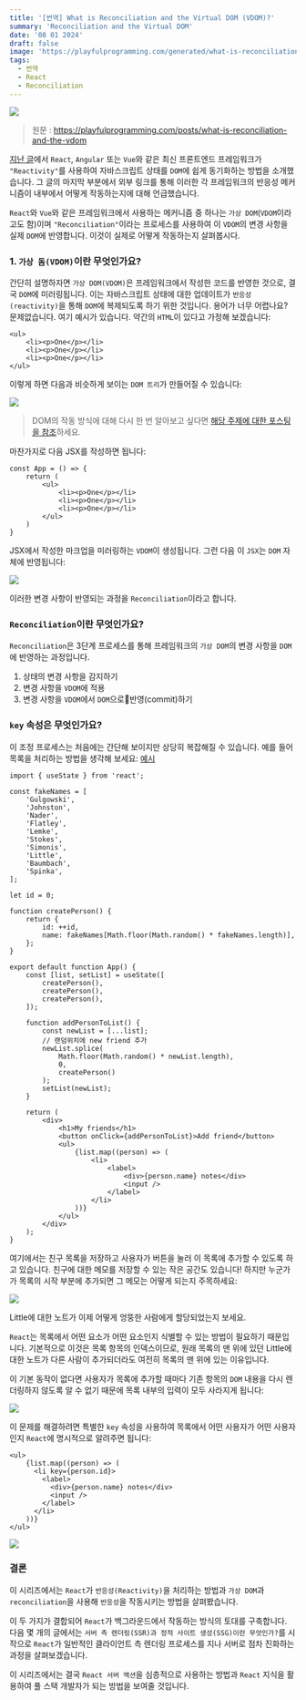 ```yaml
---
title: '[번역] What is Reconciliation and the Virtual DOM (VDOM)?'
summary: 'Reconciliation and the Virtual DOM'
date: '08 01 2024'
draft: false
image: 'https://playfulprogramming.com/generated/what-is-reconciliation-and-the-vdom.twitter-preview.jpg'
tags:
  - 번역
  - React
  - Reconciliation
---
```


![](https://playfulprogramming.com/generated/what-is-reconciliation-and-the-vdom.twitter-preview.jpg)

> 원문 : https://playfulprogramming.com/posts/what-is-reconciliation-and-the-vdom

[지난 글](https://danlog.vercel.app/blog/what-is-reactivity)에서 `React`, `Angular` 또는 `Vue`와 같은 최신 프론트엔드 프레임워크가 `"Reactivity"`를 사용하여 자바스크립트 상태를 `DOM`에 쉽게 동기화하는 방법을 소개했습니다. 그 글의 마지막 부분에서 외부 링크를 통해 이러한 각 프레임워크의 반응성 메커니즘이 내부에서 어떻게 작동하는지에 대해 언급했습니다.

`React`와 `Vue`와 같은 프레임워크에서 사용하는 메커니즘 중 하나는 `가상 DOM`(`VDOM`이라고도 함)이며 `"Reconciliation"`이라는 프로세스를 사용하여 이 `VDOM`의 변경 사항을 실제 `DOM`에 반영합니다. 이것이 실제로 어떻게 작동하는지 살펴봅시다.

### 1. `가상 돔(VDOM)`이란 무엇인가요?

간단히 설명하자면 `가상 DOM(VDOM)`은 프레임워크에서 작성한 코드를 반영한 것으로, 결국 `DOM`에 미러링됩니다. 이는 자바스크립트 상태에 대한 업데이트가 `반응성(reactivity)`을 통해 `DOM`에 복제되도록 하기 위한 것입니다. 용어가 너무 어렵나요? 문제없습니다. 여기 예시가 있습니다. 약간의 `HTML`이 있다고 가정해 보겠습니다:

```tsx
<ul>
	<li><p>One</p></li>
	<li><p>One</p></li>
	<li><p>One</p></li>
</ul>
```

이렇게 하면 다음과 비슷하게 보이는 `DOM 트리`가 만들어질 수 있습니다:

![](https://playfulprogramming.com/content/crutchcorn/collections/react-beyond-the-render/posts/what-is-reconciliation-and-the-vdom/dom.svg)


>DOM의 작동 방식에 대해 다시 한 번 알아보고 싶다면 [해당 주제에 대한 포스팅을 참조](https://playfulprogramming.com/posts/understanding-the-dom)하세요.

마찬가지로 다음 JSX를 작성하면 됩니다:

```tsx
const App = () => {
	return (
		<ul>
			<li><p>One</p></li>
			<li><p>One</p></li>
			<li><p>One</p></li>
		</ul>
	)
}
```

JSX에서 작성한 마크업을 미러링하는 `VDOM`이 생성됩니다. 그런 다음 이 `JSX`는 `DOM` 자체에 반영됩니다:

![](https://playfulprogramming.com/content/crutchcorn/collections/react-beyond-the-render/posts/what-is-reconciliation-and-the-vdom/vdom-vs-dom.svg)

이러한 변경 사항이 반영되는 과정을 `Reconciliation`이라고 합니다.


### `Reconciliation`이란 무엇인가요?

`Reconciliation`은 3단계 프로세스를 통해 프레임워크의 `가상 DOM`의 변경 사항을 `DOM`에 반영하는 과정입니다. 

1. 상태의 변경 사항을 감지하기
2. 변경 사항을 `VDOM`에 적용
3. 변경 사항을 `VDOM`에서 `DOM`으로반영(commit)하기


### `key` 속성은 무엇인가요?

이 조정 프로세스는 처음에는 간단해 보이지만 상당히 복잡해질 수 있습니다. 예를 들어 목록을 처리하는 방법을 생각해 보세요: [예시](https://stackblitz.com/github/playfulprogramming/playfulprogramming/tree/main/content/crutchcorn/collections/react-beyond-the-render/posts/what-is-reconciliation-and-the-vdom/react-list-key?template=node&embed=1&file=src%2Fmain.jsx)

```tsx
import { useState } from 'react';

const fakeNames = [
	'Gulgowski',
	'Johnston',
	'Nader',
	'Flatley',
	'Lemke',
	'Stokes',
	'Simonis',
	'Little',
	'Baumbach',
	'Spinka',
];

let id = 0;

function createPerson() {
	return {
		id: ++id,
		name: fakeNames[Math.floor(Math.random() * fakeNames.length)],
	};
}

export default function App() {
	const [list, setList] = useState([
		createPerson(),
		createPerson(),
		createPerson(),
	]);
	
	function addPersonToList() {
		const newList = [...list];
		// 랜덤위치에 new friend 추가
		newList.splice(
			Math.floor(Math.random() * newList.length),
			0,
			createPerson()
		);
		setList(newList);
	}
	
	return (
		<div>
			<h1>My friends</h1>
			<button onClick={addPersonToList}>Add friend</button>
			<ul>
				{list.map((person) => (
					<li>
						<label>
							<div>{person.name} notes</div>
							<input />
						</label>
					</li>
				))}
			</ul>
		</div>
	);
}
```


여기에서는 친구 목록을 저장하고 사용자가 버튼을 눌러 이 목록에 추가할 수 있도록 하고 있습니다. 친구에 대한 메모를 저장할 수 있는 작은 공간도 있습니다! 하지만 누군가가 목록의 시작 부분에 추가되면 그 메모는 어떻게 되는지 주목하세요:

![](https://i.imgur.com/IK9ywlR.gif)


Little에 대한 노트가 이제 어떻게 엉뚱한 사람에게 할당되었는지 보세요. 

`React`는 목록에서 어떤 요소가 어떤 요소인지 식별할 수 있는 방법이 필요하기 때문입니다. 기본적으로 이것은 목록 항목의 인덱스이므로, 원래 목록의 맨 위에 있던 Little에 대한 노트가 다른 사람이 추가되더라도 여전히 목록의 맨 위에 있는 이유입니다. 

이 기본 동작이 없다면 사용자가 목록에 추가할 때마다 기존 항목의 `DOM` 내용을 다시 렌더링하지 않도록 알 수 없기 때문에 목록 내부의 입력이 모두 사라지게 됩니다:

![](https://playfulprogramming.com/content/crutchcorn/collections/react-beyond-the-render/posts/what-is-reconciliation-and-the-vdom/render_without_keys.svg)

이 문제를 해결하려면 특별한 `key` 속성을 사용하여 목록에서 어떤 사용자가 어떤 사용자인지 `React`에 명시적으로 알려주면 됩니다:

```tsx
<ul>
    {list.map((person) => (
      <li key={person.id}>
        <label>
          <div>{person.name} notes</div>
          <input />
        </label>
      </li>
    ))}
</ul>
```


![](https://playfulprogramming.com/content/crutchcorn/collections/react-beyond-the-render/posts/what-is-reconciliation-and-the-vdom/render_with_keys.svg)


### 결론

이 시리즈에서는 `React`가 `반응성(Reactivity)`을 처리하는 방법과 `가상 DOM`과 `reconciliation`을 사용해 `반응성`을 작동시키는 방법을 살펴봤습니다. 

이 두 가지가 결합되어 `React`가 백그라운드에서 작동하는 방식의 토대를 구축합니다. 다음 몇 개의 글에서는 `서버 측 렌더링(SSR)과 정적 사이트 생성(SSG)이란 무엇인가?`를 시작으로 `React`가 일반적인 클라이언트 측 렌더링 프로세스를 지나 서버로 점차 진화하는 과정을 살펴보겠습니다. 

이 시리즈에서는 결국 `React 서버 액션`을 심층적으로 사용하는 방법과 `React` 지식을 활용하여 풀 스택 개발자가 되는 방법을 보여줄 것입니다.

